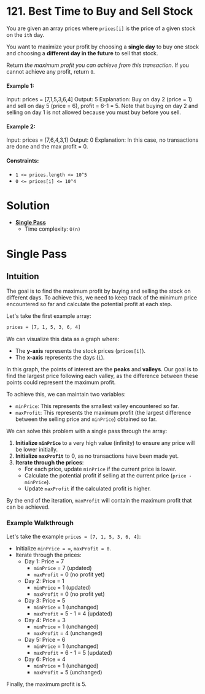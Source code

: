 # 121. Best Time to Buy and Sell Stock

You are given an array prices where `prices[i]` is the price of a given stock on the `ith` day.

You want to maximize your profit by choosing a **single day** to buy one stock and choosing a **different day in the future** to sell that stock.

Return *the maximum profit you can achieve from this transaction*. If you cannot achieve any profit, return `0`.


#### Example 1:

Input: prices = [7,1,5,3,6,4]
Output: 5
Explanation: Buy on day 2 (price = 1) and sell on day 5 (price = 6), profit = 6-1 = 5.
Note that buying on day 2 and selling on day 1 is not allowed because you must buy before you sell.

#### Example 2:

Input: prices = [7,6,4,3,1]
Output: 0
Explanation: In this case, no transactions are done and the max profit = 0.

#### Constraints:

  - `1 <= prices.length <= 10^5`
  - `0 <= prices[i] <= 10^4`

# Solution

- [**Single Pass**](#single-pass)
  - Time complexity: `O(n)`

# Single Pass

## **Intuition**

The goal is to find the maximum profit by buying and selling the stock on different days. To achieve this, we need to keep track of the minimum price encountered so far and calculate the potential profit at each step.

Let's take the first example array:

```sh
prices = [7, 1, 5, 3, 6, 4]
```

We can visualize this data as a graph where:
- The **y-axis** represents the stock prices (`prices[i]`).
- The **x-axis** represents the days (`i`).

In this graph, the points of interest are the **peaks** and **valleys**. Our goal is to find the largest price following each valley, as the difference between these points could represent the maximum profit.

To achieve this, we can maintain two variables:
- `minPrice`: This represents the smallest valley encountered so far.
- `maxProfit`: This represents the maximum profit (the largest difference between the selling price and `minPrice`) obtained so far.

We can solve this problem with a single pass through the array:

1. **Initialize `minPrice`** to a very high value (infinity) to ensure any price will be lower initially.
2. **Initialize `maxProfit`** to 0, as no transactions have been made yet.
3. **Iterate through the prices**:
   - For each price, update `minPrice` if the current price is lower.
   - Calculate the potential profit if selling at the current price (`price - minPrice`).
   - Update `maxProfit` if the calculated profit is higher.

By the end of the iteration, `maxProfit` will contain the maximum profit that can be achieved.

### Example Walkthrough

Let's take the example `prices = [7, 1, 5, 3, 6, 4]`:

- Initialize `minPrice = ∞`, `maxProfit = 0`.
- Iterate through the prices:
  - Day 1: Price = 7
    - `minPrice` = 7 (updated)
    - `maxProfit` = 0 (no profit yet)
  - Day 2: Price = 1
    - `minPrice` = 1 (updated)
    - `maxProfit` = 0 (no profit yet)
  - Day 3: Price = 5
    - `minPrice` = 1 (unchanged)
    - `maxProfit` = 5 - 1 = 4 (updated)
  - Day 4: Price = 3
    - `minPrice` = 1 (unchanged)
    - `maxProfit` = 4 (unchanged)
  - Day 5: Price = 6
    - `minPrice` = 1 (unchanged)
    - `maxProfit` = 6 - 1 = 5 (updated)
  - Day 6: Price = 4
    - `minPrice` = 1 (unchanged)
    - `maxProfit` = 5 (unchanged)

Finally, the maximum profit is 5.

